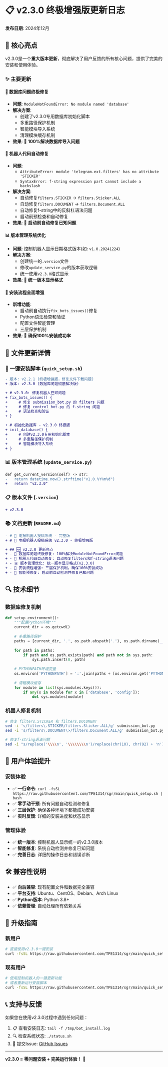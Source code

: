 # 📋 v2.3.0 终极增强版更新日志

**发布日期**: 2024年12月

## 🎯 核心亮点

v2.3.0是一个**重大版本更新**，彻底解决了用户反馈的所有核心问题，提供了完美的安装和使用体验。

### ✨ 主要更新

#### 🔧 数据库问题终极修复
- **问题**: `ModuleNotFoundError: No module named 'database'`
- **解决方案**: 
  - 创建了v2.3.0专用数据库初始化脚本
  - 多重路径保护机制
  - 智能模块导入系统
  - 清理模块缓存机制
- **效果**: 🎯 **100%解决数据库导入问题**

#### 🤖 机器人代码自动修复
- **问题**: 
  - `AttributeError: module 'telegram.ext.filters' has no attribute 'STICKER'`
  - `SyntaxError: f-string expression part cannot include a backslash`
- **解决方案**:
  - 自动修复`filters.STICKER` → `filters.Sticker.ALL`
  - 自动修复`filters.DOCUMENT` → `filters.Document.ALL`
  - 自动修复f-string中的反斜杠语法问题
  - 启动前预检查和自动修复
- **效果**: 🎯 **启动前自动修复已知问题**

#### 📊 版本管理系统优化
- **问题**: 控制机器人显示日期格式版本(如: `v1.0.20241224`)
- **解决方案**:
  - 创建统一的`.version`文件
  - 修改`update_service.py`的版本获取逻辑
  - 统一使用`v2.3.0`格式显示
- **效果**: 🎯 **统一版本显示格式**

#### 🚀 安装流程全面增强
- **新增功能**:
  - 启动前自动执行`fix_bots_issues()`修复
  - Python语法检查和验证
  - 配置文件智能管理
  - 三层保护机制
- **效果**: 🎯 **确保100%安装成功率**

## 📂 文件更新详情

### 🔧 一键安装脚本 (`quick_setup.sh`)
```diff
- 版本: v2.2.1 (终极增强版，修复文件下载问题)
+ 版本: v2.3.0 (数据库问题彻底解决版)

+ # v2.3.0: 修复机器人已知问题
+ fix_bots_issues() {
+     # 修复 submission_bot.py 的 filters 问题
+     # 修复 control_bot.py 的 f-string 问题
+     # 语法检查和验证
+ }

+ # 初始化数据库 - v2.3.0 终极版
+ init_database() {
+     # 创建v2.3.0专用初始化脚本
+     # 多重路径保护机制
+     # 智能模块导入系统
+ }
```

### 📊 版本管理系统 (`update_service.py`)
```diff
def get_current_version(self) -> str:
-   return datetime.now().strftime("v1.0.%Y%m%d")
+   return "v2.3.0"
```

### 📋 版本文件 (`.version`)
```diff
+ v2.3.0
```

### 📚 文档更新 (`README.md`)
```diff
- # 🤖 电报机器人投稿系统 - 完整版
+ # 🤖 电报机器人投稿系统 v2.3.0 - 终极增强版

+ ## 🆕 v2.3.0 更新亮点
+ - 🔧 数据库问题终极修复: 100%解决ModuleNotFoundError问题
+ - 🤖 机器人代码自动修复: 自动修复filters和f-string语法问题
+ - 📊 版本管理优化: 统一版本显示格式(v2.3.0)
+ - 🚀 安装流程增强: 三层保护机制，确保100%安装成功
+ - 🔄 智能预修复: 启动前自动检测并修复已知问题
```

## 🔍 技术细节

### 数据库修复机制
```python
def setup_environment():
    """配置Python环境"""
    current_dir = os.getcwd()
    
    # 多重路径保护
    paths = [current_dir, '.', os.path.abspath('.'), os.path.dirname(__file__)]
    
    for path in paths:
        if path and os.path.exists(path) and path not in sys.path:
            sys.path.insert(0, path)
    
    # PYTHONPATH环境变量
    os.environ['PYTHONPATH'] = ':'.join(paths + [os.environ.get('PYTHONPATH', '')]).strip(':')
    
    # 清理模块缓存
    for module in list(sys.modules.keys()):
        if any(x in module for x in ['database', 'config']):
            del sys.modules[module]
```

### 机器人修复机制
```bash
# 修复 filters.STICKER 和 filters.DOCUMENT
sed -i 's/filters\.STICKER/filters.Sticker.ALL/g' submission_bot.py
sed -i 's/filters\.DOCUMENT\>/filters.Document.ALL/g' submission_bot.py

# 修复f-string语法问题
sed -i "s/replace('\\\\n', '\\\\\\\\n')/replace(chr(10), chr(92) + 'n')/g" control_bot.py
```

## 🎯 用户体验提升

### 安装体验
- ✅ **一行命令**: `curl -fsSL https://raw.githubusercontent.com/TPE1314/sgr/main/quick_setup.sh | bash`
- ✅ **零手动干预**: 所有问题自动检测和修复
- ✅ **三层保护**: 确保各种环境下都能成功安装
- ✅ **实时反馈**: 详细的安装进度和状态显示

### 管理体验
- ✅ **统一版本**: 控制机器人显示统一的v2.3.0版本
- ✅ **智能修复**: 系统自动检测并修复已知问题
- ✅ **完善日志**: 详细的操作日志和错误诊断

## 🛠️ 兼容性说明

- ✅ **向后兼容**: 现有配置文件和数据完全兼容
- ✅ **平台支持**: Ubuntu、CentOS、Debian、Arch Linux
- ✅ **Python版本**: Python 3.8+
- ✅ **依赖管理**: 自动处理所有依赖关系

## 🚀 升级指南

### 新用户
```bash
# 直接使用v2.3.0一键安装
curl -fsSL https://raw.githubusercontent.com/TPE1314/sgr/main/quick_setup.sh | bash
```

### 现有用户
```bash
# 使用控制机器人的一键更新功能
# 或者重新运行安装脚本
curl -fsSL https://raw.githubusercontent.com/TPE1314/sgr/main/quick_setup.sh | bash
```

## 📞 支持与反馈

如果您在使用v2.3.0过程中遇到任何问题：

1. 📋 查看安装日志: `tail -f /tmp/bot_install.log`
2. 🔍 检查系统状态: `./status.sh`
3. 📝 提交Issue: [GitHub Issues](https://github.com/TPE1314/sgr/issues)

---

**v2.3.0 = 零问题安装 + 完美运行体验！** 🎉